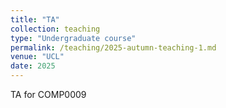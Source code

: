 ```yaml
---
title: "TA"
collection: teaching
type: "Undergraduate course"
permalink: /teaching/2025-autumn-teaching-1.md
venue: "UCL"
date: 2025
---
```


TA for COMP0009
